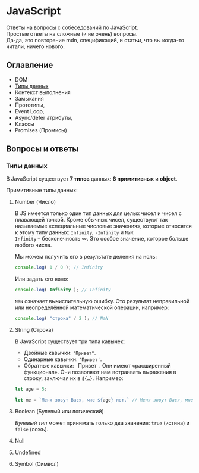 # JavaScript

Ответы на вопросы с собеседований по JavaScript.  
Простые ответы на сложные (и не очень) вопросы.  
Да-да, это повторение mdn, спецификаций, и статьи, что вы когда-то читали, ничего нового.

## Оглавление
- DOM
- [Типы данных](#типы-данных)
- Контекст выполнения
- Замыкания
- Прототипы, 
- Event Loop, 
- Async/defer атрибуты, 
- Классы
- Promises (Промисы)

## Вопросы и ответы

### Типы данных

В JavaScript существует __7 типов__ данных: __6 примитивных__ и __object__.

Примитивные типы данных:  
1. Number (Число)

    В JS имеется только один тип данных для целых чисел и чисел с плавающей точкой. Кроме обычных чисел, существуют так называемые «специальные числовые значения», которые относятся к этому типу данных: `Infinity`, `-Infinity` и `NaN`:  
    `Infinity` – бесконечность ∞. Это особое значение, которое больше любого числа.

    Мы можем получить его в результате деления на ноль:
    ```JavaScript
    console.log( 1 / 0 ); // Infinity
    ```
    Или задать его явно:
    ```JavaScript
    console.log( Infinity ); // Infinity
    ```
    
    `NaN` означает вычислительную ошибку. Это результат неправильной или неопределённой математической операции, например:
    ```JavaScript
    console.log( "строка" / 2 ); // NaN
    ```
2. String (Строка)

    В JavaScript существует три типа кавычек:
    - Двойные кавычки: `"Привет"`.
    - Одинарные кавычки: `'Привет'`.
    - Обратные кавычки: ` `Привет` `. Они имеют «расширенный функционал». Они позволяют нам встраивать выражения в строку, заключая их в `${…}`. Например:
    
    ```JavaScript
    let age = 5;
    
    let me = `Меня зовут Вася, мне ${age} лет.` // Меня зовут Вася, мне 5 лет.
    
    ```
3. Boolean (Булевый или логический)

    _Булевый тип_ может принимать только два значения: `true` (истина) и `false` (ложь).
4. Null
5. Undefined
6. Symbol (Символ)
